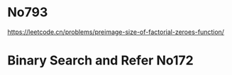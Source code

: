 # No793

https://leetcode.cn/problems/preimage-size-of-factorial-zeroes-function/

# Binary Search and Refer No172
